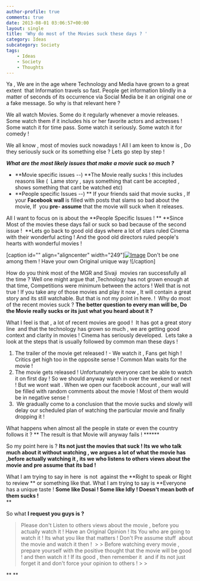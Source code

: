 ```yaml
---
author-profile: true
comments: true
date: 2013-08-01 03:06:57+00:00
layout: single
title: 'Why do most of the Movies suck these days ? '
category: Ideas
subcategory: Society
tags:
    - Ideas
    - Society
    - Thoughts
---
```


Ya , We are in the age where Technology and Media have grown to a great extent  that Information travels so fast. People get information blindly in a matter of seconds of its occurrence via Social Media be it an original one or a fake message. So why is that relevant here ? 

We all watch Movies. Some do it regularly whenever a movie releases. Some watch them if it includes his or her favorite actors and actresses ! Some watch it for time pass. Some watch it seriously. Some watch it for comedy ! 

We all know , most of movies suck nowadays ! All I am keen to know is , Do they seriously suck or its something else ? Lets go step by step !

**_What are the most likely issues that make a movie suck so much ?_**

  * **Movie specific issues --) **The Movie really sucks ! this includes reasons like (  Lame story , says something that cant be accepted , shows something that cant be watched etc)
  * **People specific Issues --) ** If your friends said that movie sucks , If your **Facebook wall** is filled with posts that slams so bad about the movie, If  you **pre- assume** that the movie will suck when it releases.

All I want to focus on is about the **People Specific Issues ! ** **Since Most of the movies these days fail or suck so bad because of the second issue !  **Lets go back to good old days where a lot of stars ruled Cinema with their wonderful acting ! And the good old directors ruled people's hearts with wonderful movies !  

[caption id="" align="aligncenter" width="249"][![Image](http://vickyexplored.files.wordpress.com/2013/08/sheep-group.jpg?w=249)](http://vickyexplored.files.wordpress.com/2013/08/sheep-group.jpg) Don't be one among them ! Have your own Original unique way ![/caption]

How do you think most of the MGR and Sivaji  movies ran successfully all the time ? Well one might argue that ,Technology has not grown enough at that time, Competitions were minimum between the actors ! Well that is not true ! If you take any of those movies and play it now , It will contain a great story and its still watchable. But that is not my point in here. !  Why do most of the recent movies suck ? **The better question to every man will be, Do the Movie really sucks or its just what you heard about it ?**

What I feel is that , a lot of recent movies are good !  It has got a great story line  and that the technology has grown so much , we are getting good context and clarity in movies ! Cinema has seriously developed.  Lets take a look at the steps that is usually followed by common man these days !

  1. The trailer of the movie get released ! - We watch it , Fans get high ! Critics get high too in the opposite sense ! Common Man waits for the movie !
  2. The movie gets released ! Unfortunately everyone cant be able to watch it on first day ! So we should anyway watch in over the weekend or next ! But we wont wait . When we open our facebook account , our wall will be filled with random comments about the movie ! Most of them would be in negative sense !
  3.  We gradually come to a conclusion that the movie sucks and slowly will delay our scheduled plan of watching the particular movie and finally dropping it !

What happens when almost all the people in state or even the country follows it ? ** The result is that Movie will anyway fails ! ******

So my point here is ? **Its not just the movies that suck ! Its we who talk much about it without watching , we argues a lot of what the movie has ,before actually watching it , its we who listens to others views about the movie and pre assume that its bad !**

What I am trying to say in here  is not  against the **Right to speak or Right to review ** or something like that. What I am trying to say is **Everyone has a unique taste ! **Some like Dosai ! Some like Idly ! Doesn't mean both of them sucks !**  
**

So what **I request you guys is ?**

<blockquote>Please don't Listen to others views about the movie , before you actually watch it ! Have an Original Opinion ! Its You who are going to watch it ! Its what you like that matters ! Don't Pre assume stuff  about the movie and watch it then ! 
> 
> Before watching every movie , prepare yourself with the positive thought that the movie will be good ! and then watch it ! If its good , then remember it  and if its not just forget it and don't force your opinion to others !
> 
> </blockquote>

** **

 
